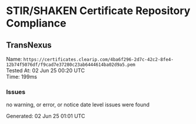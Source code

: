 # STIR/SHAKEN Certificate Repository Compliance

## TransNexus

Name: `https://certificates.clearip.com/4ba6f296-2d7c-42c2-8fe4-12b74f5076df/f9cad7e37280c23ab6444614ba02d9a5.pem`\
Tested At: 02 Jun 25 00:20 UTC\
Time: 199ms

### Issues

no warning, or error, or notice date level issues were found

Generated: 02 Jun 25 01:01 UTC